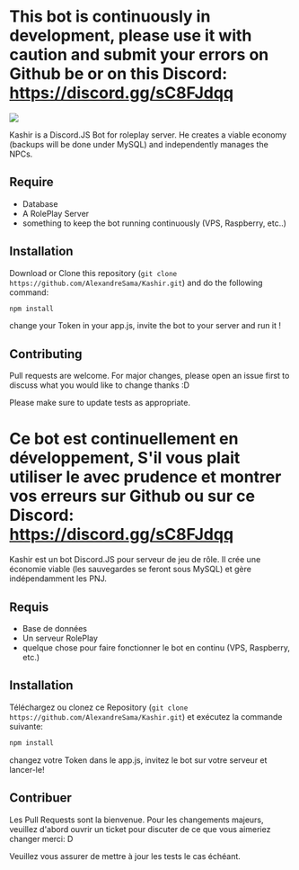 # This bot is continuously in development, please use it with caution and submit your errors on Github be or on this Discord: https://discord.gg/sC8FJdqq

<img src="https://zupimages.net/up/20/43/61o3.png">

Kashir is a Discord.JS Bot for roleplay server. He creates a viable economy (backups will be done under MySQL) and independently manages the NPCs.

## Require

- Database
- A RolePlay Server
- something to keep the bot running continuously (VPS, Raspberry, etc..)

## Installation

Download or Clone this repository (`git clone https://github.com/AlexandreSama/Kashir.git`) and do the following command:

```bash
npm install
```

change your Token in your app.js, invite the bot to your server and run it !

## Contributing

Pull requests are welcome. For major changes, please open an issue first to discuss what you would like to change thanks :D

Please make sure to update tests as appropriate.

# Ce bot est continuellement en développement, S'il vous plait utiliser le avec prudence et montrer vos erreurs sur Github ou sur ce Discord: https://discord.gg/sC8FJdqq

Kashir est un bot Discord.JS pour serveur de jeu de rôle. Il crée une économie viable (les sauvegardes se feront sous MySQL) et gère indépendamment les PNJ.

## Requis

- Base de données
- Un serveur RolePlay
- quelque chose pour faire fonctionner le bot en continu (VPS, Raspberry, etc.)

## Installation

Téléchargez ou clonez ce Repository (`git clone https://github.com/AlexandreSama/Kashir.git`) et exécutez la commande suivante:

```bash
npm install
```

changez votre Token dans le app.js, invitez le bot sur votre serveur et lancer-le!

## Contribuer

Les Pull Requests sont la bienvenue. Pour les changements majeurs, veuillez d'abord ouvrir un ticket pour discuter de ce que vous aimeriez changer merci: D

Veuillez vous assurer de mettre à jour les tests le cas échéant.
